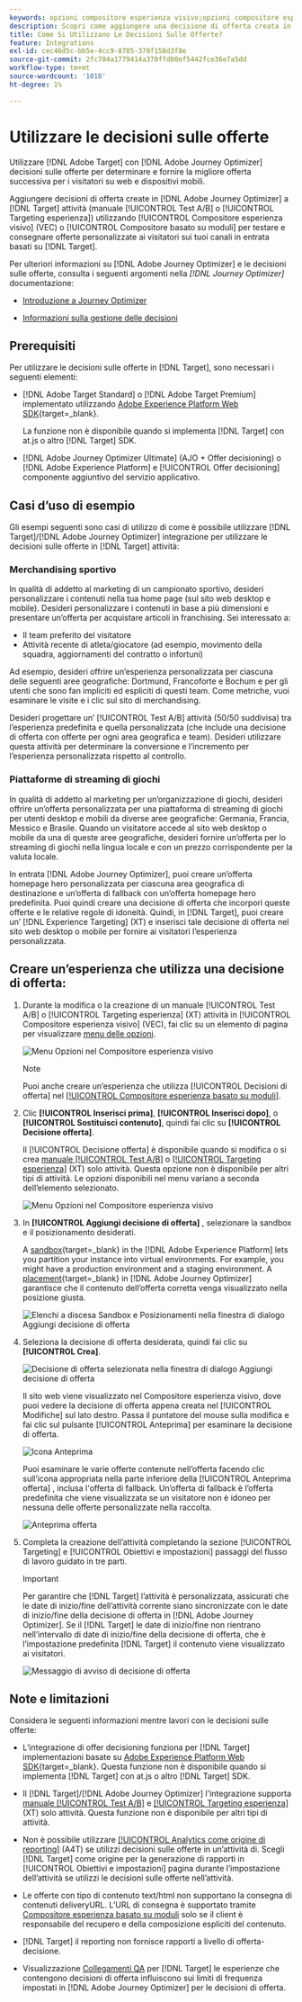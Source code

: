 ```yaml
---
keywords: opzioni compositore esperienza visivo;opzioni compositore esperienza;opzioni esperienza;decisione offerta;offer decisioning;ajo;ottimizzatore percorso
description: Scopri come aggiungere una decisione di offerta creata in [!DNL Adobe Journey Optimizer] a un’attività.
title: Come Si Utilizzano Le Decisioni Sulle Offerte?
feature: Integrations
exl-id: cec46d5c-bb5e-4cc9-8785-370f158d3f8e
source-git-commit: 2fc704a1779414a370ffd00ef5442fce36e7a5dd
workflow-type: tm+mt
source-wordcount: '1018'
ht-degree: 1%

---
```


# Utilizzare le decisioni sulle offerte

Utilizzare [!DNL Adobe Target] con [!DNL Adobe Journey Optimizer] decisioni sulle offerte per determinare e fornire la migliore offerta successiva per i visitatori su web e dispositivi mobili.

Aggiungere decisioni di offerta create in [!DNL Adobe Journey Optimizer] a [!DNL Target] attività (manuale [!UICONTROL Test A/B] o [!UICONTROL Targeting esperienza]) utilizzando [!UICONTROL Compositore esperienza visivo] (VEC) o [!UICONTROL Compositore basato su moduli] per testare e consegnare offerte personalizzate ai visitatori sui tuoi canali in entrata basati su [!DNL Target].

Per ulteriori informazioni su [!DNL Adobe Journey Optimizer] e le decisioni sulle offerte, consulta i seguenti argomenti nella *[!DNL Journey Optimizer]* documentazione:

* [Introduzione a Journey Optimizer](https://experienceleague.adobe.com/docs/journey-optimizer/using/get-started/get-started.html)

* [Informazioni sulla gestione delle decisioni](https://experienceleague.adobe.com/docs/journey-optimizer/using/offer-decisioning/get-started-decision/starting-offer-decisioning.html)

## Prerequisiti

Per utilizzare le decisioni sulle offerte in [!DNL Target], sono necessari i seguenti elementi:

* [!DNL Adobe Target Standard] o [!DNL Adobe Target Premium] implementato utilizzando [Adobe Experience Platform Web SDK](https://experienceleague.adobe.com/docs/target-dev/developer/client-side/aep-web-sdk.html){target=_blank}.

   La funzione non è disponibile quando si implementa [!DNL Target] con at.js o altro [!DNL Target] SDK.

* [!DNL Adobe Journey Optimizer Ultimate] (AJO + Offer decisioning) o [!DNL Adobe Experience Platform] e [!UICONTROL Offer decisioning] componente aggiuntivo del servizio applicativo.

## Casi d’uso di esempio

Gli esempi seguenti sono casi di utilizzo di come è possibile utilizzare [!DNL Target]/[!DNL Adobe Journey Optimizer] integrazione per utilizzare le decisioni sulle offerte in [!DNL Target] attività:

### Merchandising sportivo

In qualità di addetto al marketing di un campionato sportivo, desideri personalizzare i contenuti nella tua home page (sul sito web desktop e mobile). Desideri personalizzare i contenuti in base a più dimensioni e presentare un’offerta per acquistare articoli in franchising. Sei interessato a:

* Il team preferito del visitatore
* Attività recente di atleta/giocatore (ad esempio, movimento della squadra, aggiornamenti del contratto o infortuni)

Ad esempio, desideri offrire un’esperienza personalizzata per ciascuna delle seguenti aree geografiche: Dortmund, Francoforte e Bochum e per gli utenti che sono fan impliciti ed espliciti di questi team. Come metriche, vuoi esaminare le visite e i clic sul sito di merchandising.

Desideri progettare un’ [!UICONTROL Test A/B] attività (50/50 suddivisa) tra l’esperienza predefinita e quella personalizzata (che include una decisione di offerta con offerte per ogni area geografica e team). Desideri utilizzare questa attività per determinare la conversione e l’incremento per l’esperienza personalizzata rispetto al controllo.

### Piattaforme di streaming di giochi

In qualità di addetto al marketing per un’organizzazione di giochi, desideri offrire un’offerta personalizzata per una piattaforma di streaming di giochi per utenti desktop e mobili da diverse aree geografiche: Germania, Francia, Messico e Brasile. Quando un visitatore accede al sito web desktop o mobile da una di queste aree geografiche, desideri fornire un’offerta per lo streaming di giochi nella lingua locale e con un prezzo corrispondente per la valuta locale.

In entrata [!DNL Adobe Journey Optimizer], puoi creare un’offerta homepage hero personalizzata per ciascuna area geografica di destinazione e un’offerta di fallback con un’offerta homepage hero predefinita. Puoi quindi creare una decisione di offerta che incorpori queste offerte e le relative regole di idoneità. Quindi, in [!DNL Target], puoi creare un’ [!DNL Experience Targeting] (XT) e inserisci tale decisione di offerta nel sito web desktop o mobile per fornire ai visitatori l’esperienza personalizzata.

## Creare un’esperienza che utilizza una decisione di offerta:

1. Durante la modifica o la creazione di un manuale [!UICONTROL Test A/B] o [!UICONTROL Targeting esperienza] (XT) attività in [!UICONTROL Compositore esperienza visivo] (VEC), fai clic su un elemento di pagina per visualizzare [menu delle opzioni](/help/main/c-experiences/c-visual-experience-composer/viztarget-options.md).

   ![Menu Opzioni nel Compositore esperienza visivo](assets/options-menu1.png)

   >[!NOTE]
   >
   >Puoi anche creare un’esperienza che utilizza [!UICONTROL Decisioni di offerta] nel [[!UICONTROL Compositore esperienza basato su moduli]](/help/main/c-experiences/form-experience-composer.md).

1. Clic **[!UICONTROL Inserisci prima]**, **[!UICONTROL Inserisci dopo]**, o **[!UICONTROL Sostituisci contenuto]**, quindi fai clic su **[!UICONTROL Decisione offerta]**.

   Il [!UICONTROL Decisione offerta] è disponibile quando si modifica o si crea [manuale [!UICONTROL Test A/B]](/help/main/c-activities/t-test-ab/test-ab.md#types) o [[!UICONTROL Targeting esperienza]](/help/main/c-activities/t-experience-target/experience-target.md) (XT) solo attività. Questa opzione non è disponibile per altri tipi di attività. Le opzioni disponibili nel menu variano a seconda dell’elemento selezionato.

   ![Menu Opzioni nel Compositore esperienza visivo](assets/options-menu.png)

1. In **[!UICONTROL Aggiungi decisione di offerta]** , selezionare la sandbox e il posizionamento desiderati.

   A [sandbox](https://experienceleague.adobe.com/docs/experience-platform/sandbox/ui/overview.html){target=_blank} in the [!DNL Adobe Experience Platform] lets you partition your instance into virtual environments. For example, you might have a production environment and a staging environment. A [placement](https://experienceleague.adobe.com/docs/journey-optimizer/using/offer-decisioning/create-components/creating-placements.html){target=_blank} in [!DNL Adobe Journey Optimizer] garantisce che il contenuto dell’offerta corretta venga visualizzato nella posizione giusta.

   ![Elenchi a discesa Sandbox e Posizionamenti nella finestra di dialogo Aggiungi decisione di offerta](/help/main/c-integrating-target-with-mac/ajo/assets/sandbox-placement.png)

1. Seleziona la decisione di offerta desiderata, quindi fai clic su **[!UICONTROL Crea]**.

   ![Decisione di offerta selezionata nella finestra di dialogo Aggiungi decisione di offerta](assets/offer-decision.png)

   Il sito web viene visualizzato nel Compositore esperienza visivo, dove puoi vedere la decisione di offerta appena creata nel [!UICONTROL Modifiche] sul lato destro. Passa il puntatore del mouse sulla modifica e fai clic sul pulsante [!UICONTROL Anteprima] per esaminare la decisione di offerta.

   ![Icona Anteprima](assets/preview-icon.png)

   Puoi esaminare le varie offerte contenute nell’offerta facendo clic sull’icona appropriata nella parte inferiore della [!UICONTROL Anteprima offerta] , inclusa l&#39;offerta di fallback. Un’offerta di fallback è l’offerta predefinita che viene visualizzata se un visitatore non è idoneo per nessuna delle offerte personalizzate nella raccolta.

   ![Anteprima offerta](assets/offer-preview.png)

1. Completa la creazione dell’attività completando la sezione [!UICONTROL Targeting] e [!UICONTROL Obiettivi e impostazioni] passaggi del flusso di lavoro guidato in tre parti.

   >[!IMPORTANT]
   >
   >Per garantire che [!DNL Target] l’attività è personalizzata, assicurati che le date di inizio/fine dell’attività corrente siano sincronizzate con le date di inizio/fine della decisione di offerta in [!DNL Adobe Journey Optimizer]. Se il [!DNL Target] le date di inizio/fine non rientrano nell’intervallo di date di inizio/fine della decisione di offerta, che è l’impostazione predefinita [!DNL Target] il contenuto viene visualizzato ai visitatori.

   ![Messaggio di avviso di decisione di offerta](/help/main/c-integrating-target-with-mac/ajo/assets/offer-decision-warning.png)

## Note e limitazioni

Considera le seguenti informazioni mentre lavori con le decisioni sulle offerte:

* L’integrazione di offer decisioning funziona per [!DNL Target] implementazioni basate su [Adobe Experience Platform Web SDK](https://experienceleague.adobe.com/docs/target-dev/developer/client-side/aep-web-sdk.html){target=_blank}. Questa funzione non è disponibile quando si implementa [!DNL Target] con at.js o altro [!DNL Target] SDK.

* Il [!DNL Target]/[!DNL Adobe Journey Optimizer] l&#39;integrazione supporta [manuale [!UICONTROL Test A/B]](/help/main/c-activities/t-test-ab/test-ab.md#types) e [[!UICONTROL Targeting esperienza]](/help/main/c-activities/t-experience-target/experience-target.md) (XT) solo attività. Questa funzione non è disponibile per altri tipi di attività.

* Non è possibile utilizzare [[!UICONTROL Analytics come origine di reporting]](/help/main/c-integrating-target-with-mac/a4t/a4t.md) (A4T) se utilizzi decisioni sulle offerte in un’attività di. Scegli [!DNL Target] come origine per la generazione di rapporti in [!UICONTROL Obiettivi e impostazioni] pagina durante l’impostazione dell’attività se utilizzi le decisioni sulle offerte nell’attività.

* Le offerte con tipo di contenuto text/html non supportano la consegna di contenuti deliveryURL. L’URL di consegna è supportato tramite [Compositore esperienza basato su moduli](/help/main/c-experiences/form-experience-composer.md) solo se il client è responsabile del recupero e della composizione espliciti del contenuto.

* [!DNL Target] il reporting non fornisce rapporti a livello di offerta-decisione.

* Visualizzazione [Collegamenti QA](/help/main/c-activities/c-activity-qa/activity-qa.md) per [!DNL Target] le esperienze che contengono decisioni di offerta influiscono sui limiti di frequenza impostati in [!DNL Adobe Journey Optimizer] per le decisioni di offerta.
